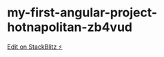 # my-first-angular-project-hotnapolitan-zb4vud

[Edit on StackBlitz ⚡️](https://stackblitz.com/edit/my-first-angular-project-hotnapolitan-zb4vud)